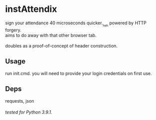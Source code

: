 # instAttendix
sign your attendance 40 microseconds quicker.<sub><sub>heh</sub></sub> powered by HTTP forgery. </br>aims to do away with that other browser tab. </br></br>doubles as a proof-of-concept of header construction.

## Usage
run init.cmd. you will need to provide your login credentials on first use.

## Deps
requests, json

###### tested for Python 3.9.1.
